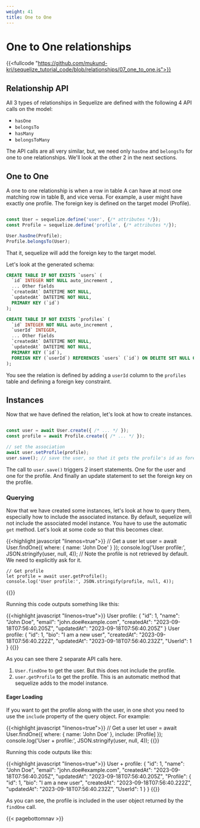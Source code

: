 ```yaml
---
weight: 41
title: One to One
---
```


# One to One relationships

{{<fullcode "https://github.com/mukund-kri/sequelize_tutorial_code/blob/relationships/07_one_to_one.js">}}

## Relationship API

All 3 types of relationships in Sequelize are defined with the following 4 API calls on the model:

- `hasOne`
- `belongsTo`
- `hasMany`
- `belongsToMany`

The API calls are all very similar, but, we need only `hasOne` and `belongsTo` for one to one relationships. We'll look at the other 2 in the next sections.

## One to One

A one to one relationship is when a row in table A can have at most one matching row in table B, and vice versa. For example, a user might have exactly one profile. The foreign key is defined on the target model (Profile).

```js

const User = sequelize.define('user', {/* attributes */});
const Profile = sequelize.define('profile', {/* attributes */});

User.hasOne(Profile);
Profile.belongsTo(User);

```

That it, sequelize will add the foreign key to the target model.

Let's look at the generated schema:

```sql
CREATE TABLE IF NOT EXISTS `users` (
  `id` INTEGER NOT NULL auto_increment , 
  ... Other fields
  `createdAt` DATETIME NOT NULL, 
  `updatedAt` DATETIME NOT NULL, 
  PRIMARY KEY (`id`)
);

CREATE TABLE IF NOT EXISTS `profiles` (
  `id` INTEGER NOT NULL auto_increment , 
  `userId` INTEGER, 
  ... Other fields
  `createdAt` DATETIME NOT NULL, 
  `updatedAt` DATETIME NOT NULL, 
  PRIMARY KEY (`id`), 
  FOREIGN KEY (`userId`) REFERENCES `users` (`id`) ON DELETE SET NULL ON UPDATE CASCADE
);
```

You see the relation is defined by adding a `userId` column to the `profiles` table
and defining a foreign key constraint.

## Instances

Now that we have defined the relation, let's look at how to create instances.

```js

const user = await User.create({ /* ... */ });
const profile = await Profile.create({ /* ... */ });

// set the association
await user.setProfile(profile);
user.save(); // save the user, so that it gets the profile's id as foreign key
```

The call to `user.save()` triggers 2 insert statements. One for the user and one for the profile. And finally an update statement to set the foreign key on the profile.

### Querying

Now that we have created some instances, let's look at how to query them, especially 
how to include the associated instance. By default, sequelize will not include the 
associated model instance. You have to use the automatic `get` method. Let's look at
some code so that this becomes clear.

{{<highlight javascript "linenos=true">}}
    // Get a user
    let user = await User.findOne({
        where: {
            name: 'John Doe'
        }
    });
    console.log('User profile:', JSON.stringify(user, null, 4));
    // Note the profile is not retrieved by default. We need to explicitly ask for it.

    // Get profile
    let profile = await user.getProfile();
    console.log('User profile:', JSON.stringify(profile, null, 4));
{{</highlight>}}

Running this code outputs something like this:

{{<highlight javascript "linenos=true">}}
User profile: {
    "id": 1,
    "name": "John Doe",
    "email": "john.doe#example.com",
    "createdAt": "2023-09-18T07:56:40.205Z",
    "updatedAt": "2023-09-18T07:56:40.205Z"
}
User profile: {
    "id": 1,
    "bio": "I am a new user",
    "createdAt": "2023-09-18T07:56:40.222Z",
    "updatedAt": "2023-09-18T07:56:40.232Z",
    "UserId": 1
}
{{</highlight>}}

As you can see there 2 separate API calls here. 
1. `User.findOne` to get the user. But this does not include the profile.
2. `user.getProfile` to get the profile. This is an automatic method that sequelize adds to the model instance. 

#### Eager Loading

If you want to get the profile along with the user, in one shot you need to use the 
`include` property of the query object. For example:

{{<highlight javascript "linenos=true">}}
    // Get a user
    let user = await User.findOne({
        where: {
            name: 'John Doe'
        },
        include: [Profile]
    });
    console.log('User + profile:', JSON.stringify(user, null, 4));
{{</highlight>}}

Running this code outputs like this:

{{<highlight javascript "linenos=true">}}
User + profile: {
    "id": 1,
    "name": "John Doe",
    "email": "john.doe#example.com",
    "createdAt": "2023-09-18T07:56:40.205Z",
    "updatedAt": "2023-09-18T07:56:40.205Z",
    "Profile": {
        "id": 1,
        "bio": "I am a new user",
        "createdAt": "2023-09-18T07:56:40.222Z",
        "updatedAt": "2023-09-18T07:56:40.232Z",
        "UserId": 1
    }
}
{{</highlight>}}

As you can see, the profile is included in the user object returned by the `findOne` call.


{{< pagebottomnav >}}
